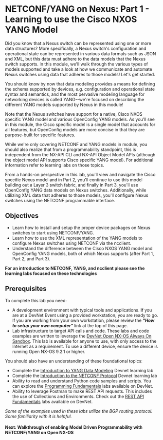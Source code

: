# NETCONF/YANG on Nexus: Part 1 - Learning to use the Cisco NXOS YANG Model

Did you know that a Nexus switch can be represented using one or more data structures?  More specifically, a Nexus switch's configuration and operational state can be represented in various data formats such as JSON and XML, but this data must adhere to the data models that the Nexus switch supports.  In this module, we'll walk through the various types of models supported and take a look at how we communicate and automate Nexus switches using data that adheres to those models!  Let's get started.

You should know by now that data modeling provides a means for defining the schema supported by devices, e.g. configuration and operational state syntax and semantics, and the most pervasive modeling language for networking devices is called YANG--we're focused on describing the different YANG models supported by Nexus in this module!

Note that the Nexus switches have support for a native, Cisco NXOS specific YANG model and various OpenConfig YANG models. As you'll see in this module, the Cisco specific model is a single model that accounts for all features, but OpenConfig models are more concise in that they are purpose-built for specific features.

While we're only covering NETCONF and YANG models in module, you should also realize that from a programmability standpoint, this is independent from the NX-API CLI and NX-API Object Model APIs (although the object model API supports Cisco specific YANG model). For additional information refer to learning labs on those topics.

From a hands-on perspective in this lab, you'll view and navigate the Cisco specific Nexus model and in Part 2, you'll continue to use this model building out a Layer 3 switch fabric, and finally in Part 3, you'll use OpenConfig YANG data models on Nexus switches.  Additionally, while utilizing XML data that adheres to those models, you'll configure Nexus switches using the NETCONF programmable interface.

## Objectives

- Learn how to install and setup the proper device packages on Nexus switches to start using NETCONF/YANG.
- Learn how to use the XML representation of the YANG models to configure Nexus switches using NETCONF via the ncclient.
- Understand the difference between the Cisco NXOS YANG model and OpenConfig YANG models, both of which Nexus supports (after Part 1, Part 2, and Part 3).

**For an introduction to NETCONF, YANG, and ncclient please see the learning labs focused on these technologies**

## Prerequisites
To complete this lab you need:

* A development environment with typical tools and applications.  If you are at a DevNet Event using a provided workstation, you are ready to go.  If you are working from your own workstation, please review the ***"How to setup your own computer"*** link at the top of this page.  
* Lab infrastructure to target API calls and code.  These labs and code examples are written to leverage the [DevNet Open NX-OS Always On Sandbox](https://devnetsandbox.cisco.com/RM/Diagram/Index/dae38dd8-e8ee-4d7c-a21c-6036bed7a804?diagramType=Topology).  This lab is available for anyone to use, with only access to the Internet as a requirement. To use a different device, ensure the device is running Open NX-OS 9.2.1 or higher.

You should also have an understanding of these foundational topics:

* Complete the [Introduction to YANG Data Modeling](https://developer.cisco.com/learning/modules/intro-device-level-interfaces/) Devnet learning lab
* Complete the [Introduction to the NETCONF Protocol](https://developer.cisco.com/learning/modules/intro-device-level-interfaces/) Devnet learning lab
* Ability to read and understand Python code samples and scripts. You can explore the [Programming Fundamentals](https://developer.cisco.com/learning/modules/fundamentals) labs available on DevNet.  
* Ability to leverage Postman to make REST API requests.  This includes the use of Collections and Environments.  Check out the [REST API Fundamentals](https://developer.cisco.com/learning/modules/rest-api-fundamentals) labs available on DevNet.

*Some of the examples used in these labs utilize the BGP routing protocol. Some familiarity with it is helpful.*

#### Next: Walkthrough of enabling Model Driven Programmability with NETCONF/YANG on Open NX-OS
